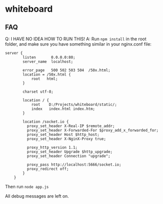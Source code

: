 whiteboard
==========


FAQ
---

Q: I HAVE NO IDEA HOW TO RUN THIS!
A: Run `npm install` in the root folder, and make sure you have something similar in your nginx.conf file:
```
server {
        listen       0.0.0.0:80;
        server_name  localhost;

        error_page   500 502 503 504  /50x.html;
        location = /50x.html {
            root   html;
        }

        charset utf-8;

        location / {
            root    D:/Projects/whiteboard/static/;
            index   index.html index.htm;
        }

        location /socket.io {
          proxy_set_header X-Real-IP $remote_addr;
          proxy_set_header X-Forwarded-For $proxy_add_x_forwarded_for;
          proxy_set_header Host $http_host;
          proxy_set_header X-NginX-Proxy true;

          proxy_http_version 1.1;
          proxy_set_header Upgrade $http_upgrade;
          proxy_set_header Connection "upgrade";

          proxy_pass http://localhost:5666/socket.io;
          proxy_redirect off;
        }
    }
```

Then run ```node app.js```


All debug messages are left on.